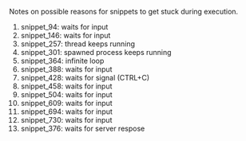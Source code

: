 Notes on possible reasons for snippets to get stuck during execution.

1. snippet_94: waits for input
2. snippet_146: waits for input
3. snippet_257: thread keeps running
4. snippet_301: spawned process keeps running
5. snippet_364: infinite loop
6. snippet_388: waits for input
7. snippet_428: waits for signal (CTRL+C)
8. snippet_458: waits for input
9. snippet_504: waits for input
10. snippet_609: waits for input
11. snippet_694: waits for input
12. snippet_730: waits for input
13. snippet_376: waits for server respose
